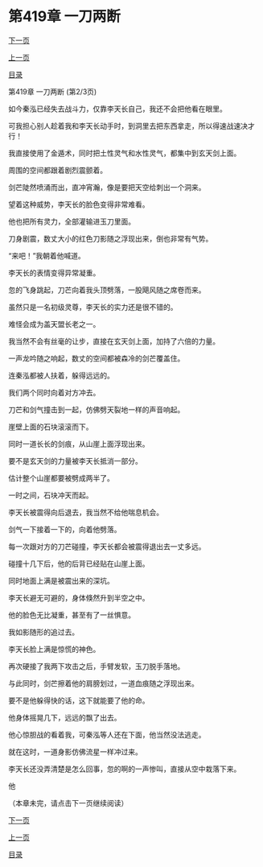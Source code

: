 <h1>第419章   一刀两断</h1>
            <div><p><a href="./1256_%E7%AC%AC419%E7%AB%A0_%E4%B8%80%E5%88%80%E4%B8%A4%E6%96%AD.md">下一页</a></p><p><a href="./1254_%E7%AC%AC419%E7%AB%A0_%E4%B8%80%E5%88%80%E4%B8%A4%E6%96%AD.md">上一页</a></p><p><a href="../">目录</a></p></div>
            <div><p>第419章   一刀两断 (第2/3页)</p><p>如今秦泓已经失去战斗力，仅靠李天长自己，我还不会把他看在眼里。</p><p>可我担心别人趁着我和李天长动手时，到洞里去把东西拿走，所以得速战速决才行！</p><p>我直接使用了金遁术，同时把土性灵气和水性灵气，都集中到玄天剑上面。</p><p>周围的空间都跟着剧烈震颤着。</p><p>剑芒陡然喷涌而出，直冲宵瀚，像是要把天空给刺出一个洞来。</p><p>望着这种威势，李天长的脸色变得非常难看。</p><p>他也把所有灵力，全部灌输进玉刀里面。</p><p>刀身剧震，数丈大小的红色刀影随之浮现出来，倒也非常有气势。</p><p>“来吧！”我朝着他喊道。</p><p>李天长的表情变得异常凝重。</p><p>忽的飞身跳起，刀芒向着我头顶劈落，一股飓风随之席卷而来。</p><p>虽然只是一名初级灵尊，李天长的实力还是很不错的。</p><p>难怪会成为盖天盟长老之一。</p><p>我当然不会有丝毫的让步，直接在玄天剑上面，加持了六倍的力量。</p><p>一声龙吟随之响起，数丈的空间都被森冷的剑芒覆盖住。</p><p>连秦泓都被人扶着，躲得远远的。</p><p>我们两个同时向着对方冲去。</p><p>刀芒和剑气撞击到一起，仿佛劈天裂地一样的声音响起。</p><p>崖壁上面的石块滚滚而下。</p><p>同时一道长长的剑痕，从山崖上面浮现出来。</p><p>要不是玄天剑的力量被李天长抵消一部分。</p><p>估计整个山崖都要被劈成两半了。</p><p>一时之间，石块冲天而起。</p><p>李天长被震得向后退去，我当然不给他喘息机会。</p><p>剑气一下接着一下的，向着他劈落。</p><p>每一次跟对方的刀芒碰撞，李天长都会被震得退出去一丈多远。</p><p>碰撞十几下后，他的后背已经贴在山崖上面。</p><p>同时地面上满是被震出来的深坑。</p><p>李天长避无可避的，身体倏然升到半空之中。</p><p>他的脸色无比凝重，甚至有了一丝惧意。</p><p>我如影随形的追过去。</p><p>李天长脸上满是惊慌的神色。</p><p>再次硬接了我两下攻击之后，手臂发软，玉刀脱手落地。</p><p>与此同时，剑芒擦着他的肩膀划过，一道血痕随之浮现出来。</p><p>要不是他躲得快的话，这下就能要了他的命。</p><p>他身体摇晃几下，远远的飘了出去。</p><p>他心惊胆战的看着我，可秦泓等人还在下面，他当然没法逃走。</p><p>就在这时，一道身影仿佛流星一样冲过来。</p><p>李天长还没弄清楚是怎么回事，忽的啊的一声惨叫，直接从空中栽落下来。</p><p>他</p><p>（本章未完，请点击下一页继续阅读）</p></div>
            <div><p><a href="./1256_%E7%AC%AC419%E7%AB%A0_%E4%B8%80%E5%88%80%E4%B8%A4%E6%96%AD.md">下一页</a></p><p><a href="./1254_%E7%AC%AC419%E7%AB%A0_%E4%B8%80%E5%88%80%E4%B8%A4%E6%96%AD.md">上一页</a></p><p><a href="../">目录</a></p></div>